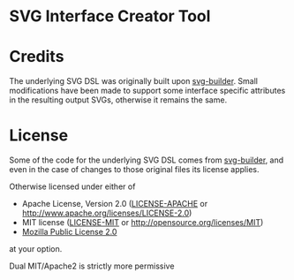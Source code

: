 # SVG Interface Creator Tool


# Credits

The underlying SVG DSL was originally built upon [svg-builder](https://github.com/diagrams/svg-builder). Small modifications have been made to support some interface specific attributes in the resulting output SVGs, otherwise it remains the same.

# License

Some of the code for the underlying SVG DSL comes from [svg-builder](https://github.com/diagrams/svg-builder), and even in the case of changes to those original files its license applies.

Otherwise licensed under either of

 * Apache License, Version 2.0 ([LICENSE-APACHE](LICENSE-APACHE) or http://www.apache.org/licenses/LICENSE-2.0)
 * MIT license ([LICENSE-MIT](LICENSE-MIT) or http://opensource.org/licenses/MIT)
 * [Mozilla Public License 2.0](https://www.mozilla.org/en-US/MPL/2.0/)

at your option.

Dual MIT/Apache2 is strictly more permissive